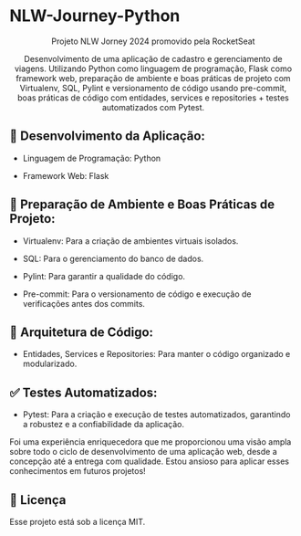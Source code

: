 ﻿# NLW-Journey-Python

<p align="center">
Projeto NLW Jorney 2024 promovido pela RocketSeat<br/>

<p align="center">
  Desenvolvimento de uma aplicação de cadastro e gerenciamento de viagens. Utilizando Python como linguagem de programação, Flask como framework web, preparação de ambiente e boas práticas de projeto com Virtualenv, SQL, Pylint e versionamento de código usando pre-commit,   boas práticas de código com entidades, services e repositories + testes automatizados com Pytest. <br/>

## 🚀 Desenvolvimento da Aplicação:

- Linguagem de Programação: Python

- Framework Web: Flask


## 🔧 Preparação de Ambiente e Boas Práticas de Projeto:

- Virtualenv: Para a criação de ambientes virtuais isolados.

- SQL: Para o gerenciamento do banco de dados.

- Pylint: Para garantir a qualidade do código.

- Pre-commit: Para o versionamento de código e execução de verificações antes dos commits.


## 📐 Arquitetura de Código:

- Entidades, Services e Repositories: Para manter o código organizado e modularizado.


## ✅ Testes Automatizados:

- Pytest: Para a criação e execução de testes automatizados, garantindo a robustez e a confiabilidade da aplicação.

Foi uma experiência enriquecedora que me proporcionou uma visão ampla sobre todo o ciclo de desenvolvimento de uma aplicação web, desde a concepção até a entrega com qualidade. Estou ansioso para aplicar esses conhecimentos em futuros projetos!

## :memo: Licença

Esse projeto está sob a licença MIT.
